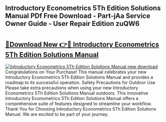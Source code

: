 ## Introductory Econometrics 5Th Edition Solutions Manual PDf Free Download - Part-jAa Service Owner Guide - User Repair Edition zuQW6

# <h2><a href="http://bc68012.oget.top/?id=Introductory+Econometrics+5Th+Edition+Solutions+Manual">🔗Download New 👉🔴 Introductory Econometrics 5Th Edition Solutions Manual</a></h2>

[![Introductory Econometrics 5Th Edition Solutions Manual new download](https://i.imgur.com/5g1atiW.png)](http://bc68012.oget.top/?id=Introductory+Econometrics+5Th+Edition+Solutions+Manual)
Congratulations on Your Purchase! This manual celebrates your new Introductory Econometrics 5Th Edition Solutions Manual and provides a roadmap to its successful operation. Safety Precautions for Outdoor Use Please take extra precautions when using your new Introductory Econometrics 5Th Edition Solutions Manual outdoors. This innovative Introductory Econometrics 5Th Edition Solutions Manual offers a comprehensive suite of features designed to streamline your workflow. Thank You for Choosing Introductory Econometrics 5Th Edition Solutions Manual. We are excited to be part of your journey.
